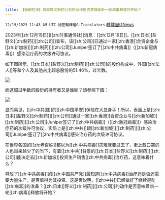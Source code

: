 ```yaml
---
title: 【秘翻在线】日本野义制药公司的动作是否意味着新一轮病毒释放将开始？
---
```

`12/19/2023 11:43 AM UTC 秘密翻譯組G-Translators` [轉載自GNews](https://gnews.org/articles/2128281)

2023年[[zh:12月19日]][[zh:时事通信社]]消息：[[zh:12月19日]]，[[zh:日本]]盐野义[[zh:制药]][[zh:公司]]宣布，该[[zh:公司]]已通过一家[[zh:香港]]合资企业与[[zh:新加坡]][[zh:制药]][[zh:公司]]Juniper签订了[[zh:中共病毒]]（[[zh:新冠病毒]]）感染治疗药的次级许可协议。

如下图所示，[[zh:日本]]盐野义[[zh:制药]][[zh:公司]]的股份构成中，外国[[zh:法人]]等和个人及其他占比超总股份的51.46%，过半数。

![](https://i.imgur.com/ja0ALiT.png)

而这超过半数的股份的持有者又是谁呢？请参照下图：

![](https://i.imgur.com/2APTfrF.png)

显而易见，[[zh:中共国]]的[[zh:中国平安]]保险在大显身手！所以，表面上是[[zh:日本]]盐野义[[zh:制药]][[zh:公司]]通过一家[[zh:香港]]合资企业与[[zh:新加坡]][[zh:制药]][[zh:公司]]Juniper签订了[[zh:中共病毒]]（[[zh:新冠病毒]]）感染治疗药的次级许可协议，实质上是[[zh:中共]]跟[[zh:新加坡]][[zh:制药]][[zh:公司]]Juniper签订了[[zh:中共病毒]]感染治疗药的次级许可协议。

在世界各国的[[zh:老百姓]]都以为[[zh:中共病毒]]灾难就要过去了，街上戴口罩的人也越来越少了的当下，有着[[zh:中共]]背景的[[zh:日本]]盐野义[[zh:制药]][[zh:公司]]能决定去[[zh:新加坡]]投资生产销售[[zh:中共病毒]]治疗药，这意味着什么？

释放了[[zh:中共病毒]]的[[zh:中国共产党]]最知道[[zh:中共病毒]]治疗药是否还需要大量生产，是否值得为其投资。这是否说明，[[zh:中共]]已经做好了继续是防[[zh:病毒]]的准备？[[zh:日本]]野义[[zh:制药]][[zh:公司]]的动作是否意味着新一轮[[zh:病毒]]释放将开始？

